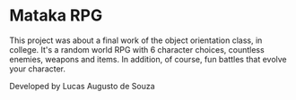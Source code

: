 # Mataka RPG

This project was about a final work of the object orientation class, in college. 
It's a random world RPG with 6 character choices, countless enemies, weapons and items. 
In addition, of course, fun battles that evolve your character.

Developed by Lucas Augusto de Souza
